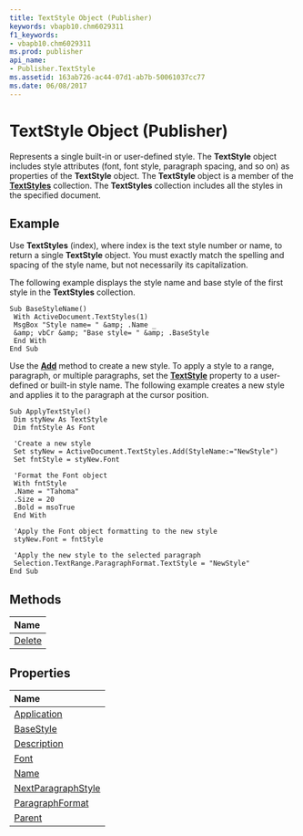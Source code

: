 ```yaml
---
title: TextStyle Object (Publisher)
keywords: vbapb10.chm6029311
f1_keywords:
- vbapb10.chm6029311
ms.prod: publisher
api_name:
- Publisher.TextStyle
ms.assetid: 163ab726-ac44-07d1-ab7b-50061037cc77
ms.date: 06/08/2017
---
```



# TextStyle Object (Publisher)

Represents a single built-in or user-defined style. The  **TextStyle** object includes style attributes (font, font style, paragraph spacing, and so on) as properties of the **TextStyle** object. The **TextStyle** object is a member of the **[TextStyles](Publisher.TextStyles.md)** collection. The **TextStyles** collection includes all the styles in the specified document.
 


## Example

Use  **TextStyles** (index), where index is the text style number or name, to return a single **TextStyle** object. You must exactly match the spelling and spacing of the style name, but not necessarily its capitalization.
 

 

 

 
The following example displays the style name and base style of the first style in the  **TextStyles** collection.
 

 



```
Sub BaseStyleName() 
 With ActiveDocument.TextStyles(1) 
 MsgBox "Style name= " &amp; .Name _ 
 &amp; vbCr &amp; "Base style= " &amp; .BaseStyle 
 End With 
End Sub
```

Use the  **[Add](Publisher.TextStyles.Add.md)** method to create a new style. To apply a style to a range, paragraph, or multiple paragraphs, set the **[TextStyle](Publisher.ParagraphFormat.TextStyle.md)** property to a user-defined or built-in style name. The following example creates a new style and applies it to the paragraph at the cursor position.
 

 



```
Sub ApplyTextStyle() 
 Dim styNew As TextStyle 
 Dim fntStyle As Font 
 
 'Create a new style 
 Set styNew = ActiveDocument.TextStyles.Add(StyleName:="NewStyle") 
 Set fntStyle = styNew.Font 
 
 'Format the Font object 
 With fntStyle 
 .Name = "Tahoma" 
 .Size = 20 
 .Bold = msoTrue 
 End With 
 
 'Apply the Font object formatting to the new style 
 styNew.Font = fntStyle 
 
 'Apply the new style to the selected paragraph 
 Selection.TextRange.ParagraphFormat.TextStyle = "NewStyle" 
End Sub
```


## Methods



|**Name**|
|:-----|
|[Delete](Publisher.TextStyle.Delete.md)|

## Properties



|**Name**|
|:-----|
|[Application](Publisher.TextStyle.Application.md)|
|[BaseStyle](Publisher.TextStyle.BaseStyle.md)|
|[Description](Publisher.TextStyle.Description.md)|
|[Font](Publisher.TextStyle.Font.md)|
|[Name](Publisher.TextStyle.Name.md)|
|[NextParagraphStyle](Publisher.TextStyle.NextParagraphStyle.md)|
|[ParagraphFormat](Publisher.TextStyle.ParagraphFormat.md)|
|[Parent](Publisher.TextStyle.Parent.md)|

